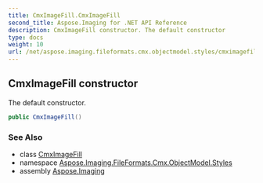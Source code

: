 ```yaml
---
title: CmxImageFill.CmxImageFill
second_title: Aspose.Imaging for .NET API Reference
description: CmxImageFill constructor. The default constructor
type: docs
weight: 10
url: /net/aspose.imaging.fileformats.cmx.objectmodel.styles/cmximagefill/cmximagefill/
---
```

## CmxImageFill constructor

The default constructor.

```csharp
public CmxImageFill()
```

### See Also

* class [CmxImageFill](../)
* namespace [Aspose.Imaging.FileFormats.Cmx.ObjectModel.Styles](../../cmximagefill/)
* assembly [Aspose.Imaging](../../../)


